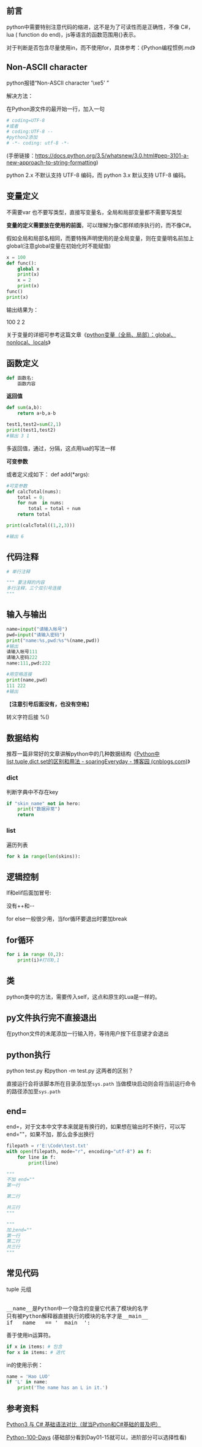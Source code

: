 ## 前言

python中需要特别注意代码的缩进，这不是为了可读性而是正确性，不像 C#，lua ( function do end)，js等语言的函数范围用{}表示。

对于判断是否包含尽量使用in，而不使用for，具体参考：《Python编程惯例.md》

## Non-ASCII character

python报错“Non-ASCII character '\xe5' ”

解决方法：

在Python源文件的最开始一行，加入一句

```python
# coding=UTF-8
#或者
# coding:UTF-8 --
#python2添加
# -*- coding: utf-8 -*-
```

(手册链接：https://docs.python.org/3.5/whatsnew/3.0.html#pep-3101-a-new-approach-to-string-formatting)

python 2.x 不默认支持 UTF-8 编码，而 python 3.x 默认支持 UTF-8 编码。

## 变量定义

不需要var 也不要写类型，直接写变量名，全局和局部变量都不需要写类型

**变量的定义需要放在使用的前面**，可以理解为像C那样顺序执行的，而不像C#。

假如全局和局部名相同，而要特殊声明使用的是全局变量，则在变量明名前加上 global(注意global变量在初始化时不能赋值)

```python
x = 100
def func():
    global x
    print(x)
    x = 2
    print(x)
func()
print(x)

```

输出结果为：

100 2 2

关于变量的详细可参考这篇文章《[python变量（全局、局部）：global、nonlocal、locals](https://blog.csdn.net/weixin_43178406/article/details/96478339)》

## 函数定义

```python
def 函数名:
	函数内容
```

**返回值**

```python
def sum(a,b):
    return a+b,a-b

test1,test2=sum(2,1)
print(test1,test2)
#输出 3 1
```

多返回值，通过，分隔，这点用lua的写法一样

**可变参数**

或者定义成如下： def add(*args):

```python
#可变参数
def calcTotal(nums):
    total = 0;
    for num  in nums:
        total = total + num
    return total

print(calcTotal((1,2,3)))

#输出 6
```



## 代码注释

```python
# 单行注释

""" 要注释的内容
多行注释，三个双引号连接
""" 
```





## 输入与输出

```python
name=input("请输入帐号")
pwd=input("请输入密码")
print("name:%s,pwd:%s"%(name,pwd))
#输出
请输入帐号111
请输入密码222
name:111,pwd:222

#用空格连接
print(name,pwd)
111 222
#输出
```

【**注意引号后面没有，也没有空格**】

转义字符后接 %()

## 数据结构

推荐一篇非常好的文章讲解python中的几种数据结构《[Python中list,tuple,dict,set的区别和用法 - soaringEveryday - 博客园 (cnblogs.com)](https://www.cnblogs.com/soaringeveryday/p/5044007.html)》

### dict

判断字典中不存在key

```python
if "skin_name" not in hero:
    print("数据异常")
    return
```

### list

遍历列表

```python
for k in range(len(skins)):
```

## 逻辑控制

If和elif后面加冒号:

没有++和--



for else一般很少用，当for循环要退出时要加break

## for循环

```python
for i in range (0,2):
    print(i)#打印0,1
```



## 类

python类中的方法，需要传入self，这点和原生的Lua是一样的。

## py文件执行完不直接退出

在python文件的未尾添加一行输入符，等待用户按下任意键才会退出

## python执行

python test.py 和python -m test.py 这两者的区别？

直接运行会将该脚本所在目录添加至`sys.path`
当做模块启动则会将当前运行命令的路径添加至`sys.path`

## end=

end=，对于文本中文字本来就是有换行的，如果想在输出时不换行，可以写end=""，如果不加，那么会多出换行

```python
filepath = r'E:\Code\test.txt'
with open(filepath, mode="r", encoding="utf-8") as f:
    for line in f:
        print(line)

"""
不加 end=""
第一行

第二行

共三行
"""

"""
加上end=""
第一行
第二行
共三行
"""
```



## 常见代码

tuple 元组 

<pre> 
__name__是Python中一个隐含的变量它代表了模块的名字
只有被Python解释器直接执行的模块的名字才是__main__
if __name__ == '__main__':
</pre>


善于使用in运算符。

```Python
if x in items: # 包含
for x in items: # 迭代
```

in的使用示例：

```Python
name = 'Hao LUO'
if 'L' in name:
    print('The name has an L in it.')
```



## 参考资料

[Python3 与 C# 基础语法对比（就当Python和C#基础的普及吧）](https://www.cnblogs.com/dotnetcrazy/p/9102030.html)

[Python-100-Days](https://github.com/jackfrued/Python-100-Days)     (基础部分看到Day01-15就可以，进阶部分可以选择性看)